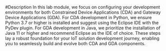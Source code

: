#Description
In this lab module, we focus on configuring your development environments for both Constrained Device Applications (CDA) and Gateway Device Applications (GDA). For CDA development in Python, we ensure Python 3.7 or higher is installed and suggest using the Eclipse IDE with the PyDev plugin. For GDA development in Java, we prioritize the installation of Java 11 or higher and recommend Eclipse as the IDE of choice. These steps lay a robust foundation for your IoT solution development journey, enabling you to seamlessly build and evolve both CDA and GDA components.
